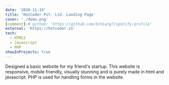 ```yaml
---
date: '2020-11-19'
title: 'HotCoder Pvt. Ltd. Landing Page'
cover: './demo.png'
[comment]:# github: 'https://github.com/bchiang7/spotify-profile'
external: 'https://hotcoder.in'
tech:
  - HTML5
  - Javascript
  - PHP
showInProjects: true
---
```


Designed a basic website for my friend's startup. This website is responsive, mobile friendly, visually stunning and is purely made in html and javascript. PHP is used for handling forms in the website.
